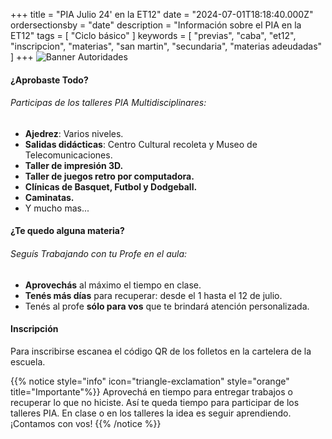 +++
title = "PIA Julio 24' en la ET12"
date = "2024-07-01T18:18:40.000Z"
ordersectionsby = "date"
description = "Información sobre el PIA en la ET12"
tags = [ "Ciclo básico" ]
keywords = [
  "previas",
  "caba",
  "et12",
  "inscripcion",
  "materias",
  "san martin",
  "secundaria",
  "materias adeudadas"
]
+++
![Banner Autoridades](/imgs/cate.jpg?height=250px&lightbox=false)

#### **¿Aprobaste Todo?**
###### Participas de los talleres PIA Multidisciplinares:

-  **Ajedrez**: Varios niveles.
-  **Salidas didácticas**: Centro Cultural recoleta y Museo de Telecomunicaciones.
-  **Taller de impresión 3D.**  
-  **Taller de juegos retro por computadora.**
-  **Clínicas de Basquet, Futbol y Dodgeball.**
-  **Caminatas.**
-  Y mucho mas...


#### **¿Te quedo alguna materia?**
###### Seguís Trabajando con tu Profe en el aula:

-  **Aprovechás** al máximo el tiempo en clase.
-  **Tenés más días** para recuperar: desde el 1 hasta el 12 de julio.
-  Tenés al profe **sólo para vos** que te brindará atención personalizada.

#### **Inscripción**

Para inscribirse escanea el código QR de los folletos en la cartelera de la escuela.

{{% notice style="info" icon="triangle-exclamation" style="orange" title="Importante"%}}
 Aprovechá en tiempo para entregar trabajos o recuperar lo que no hiciste. Así te queda tiempo para participar de los talleres PIA. En clase o en los talleres la idea es seguir aprendiendo. ¡Contamos con vos!
{{% /notice %}}